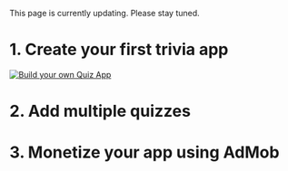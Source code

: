 This page is currently updating. Please stay tuned.

# 1. Create your first trivia app

[![Build your own Quiz App](https://img.youtube.com/vi/5py0nFKtoLU/0.jpg)](https://www.youtube.com/watch?v=5py0nFKtoLU)

# 2. Add multiple quizzes

# 3. Monetize your app using AdMob

